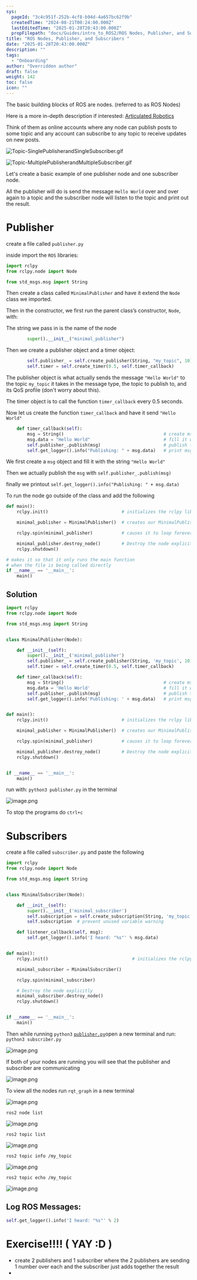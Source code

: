 ```yaml
---
sys:
  pageId: "3c4c951f-252b-4cf8-b94d-4a657bc62f9b"
  createdTime: "2024-08-21T00:24:00.000Z"
  lastEditedTime: "2025-01-28T20:43:00.000Z"
  propFilepath: "docs/Guides/intro_to_ROS2/ROS Nodes, Publisher, and Subscribers .md"
title: "ROS Nodes, Publisher, and Subscribers "
date: "2025-01-28T20:43:00.000Z"
description: ""
tags:
  - "Onboarding"
author: "Overridden author"
draft: false
weight: 142
toc: false
icon: ""
---
```


The basic building blocks of ROS are nodes. (referred to as ROS Nodes)

Here is a more in-depth description if interested: [Articulated Robotics](https://articulatedrobotics.xyz/tutorials/ready-for-ros/ros-overview#2-nodes)

Think of them as online accounts where any node can publish posts to some topic and any account can subscribe to any topic to receive updates on new posts.

![Topic-SinglePublisherandSingleSubscriber.gif](https://docs.ros.org/en/humble/_images/Topic-SinglePublisherandSingleSubscriber.gif)

![Topic-MultiplePublisherandMultipleSubscriber.gif](https://docs.ros.org/en/humble/_images/Topic-MultiplePublisherandMultipleSubscriber.gif)

Let's create a basic example of one publisher node and one subscriber node.

All the publisher will do is send the message `Hello World` over and over again to a topic and the subscriber node will listen to the topic and print out the result.

# Publisher

create a file called `publisher.py` 

inside import the `ROS` libraries:

```python
import rclpy
from rclpy.node import Node

from std_msgs.msg import String
```

Then create a class called `MinimalPublisher` and have it extend the `Node` class we imported.

Then in the constructor, we first run the parent class’s constructor, `Node`, with:

The string we pass in is the name of the node

```python
        super().__init__("minimal_publisher")
```

Then we create a publisher object and a timer object:

```python
        self.publisher_ = self.create_publisher(String, "my_topic", 10)
        self.timer = self.create_timer(0.5, self.timer_callback)
```

The publisher object is what actually sends the message `"Hello World"` to the topic `my_topic` it takes in the message type, the topic to publish to, and its QoS profile (don't worry about this).

The timer object is to call the function `timer_callback` every 0.5 seconds.

Now let us create the function `timer_callback` and have it send `"Hello World"`

```python
    def timer_callback(self):
        msg = String()                                      # create msg object
        msg.data = "Hello World"                            # fill it with data
        self.publisher_.publish(msg)                        # publish the message
        self.get_logger().info("Publishing: " + msg.data)   # print msg
```

We first create a `msg` object and fill it with the string `"Hello World"`

Then we actually publish the `msg` with `self.publisher_.publish(msg)`

finally we printout `self.get_logger().info("Publishing: " + msg.data)`

To run the node go outside of the class and add the following

```python
def main():
    rclpy.init()                            # initializes the rclpy library

    minimal_publisher = MinimalPublisher()  # creates our MinimalPublisher object

    rclpy.spin(minimal_publisher)           # causes it to loop forever

    minimal_publisher.destroy_node()        # Destroy the node explicitly
    rclpy.shutdown()

# makes it so that it only runs the main function
# when the file is being called directly
if __name__ == '__main__': 
    main()
```

## Solution

```python
import rclpy
from rclpy.node import Node

from std_msgs.msg import String


class MinimalPublisher(Node):

    def __init__(self):
        super().__init__('minimal_publisher')
        self.publisher_ = self.create_publisher(String, 'my_topic', 10)
        self.timer = self.create_timer(0.5, self.timer_callback)

    def timer_callback(self):
        msg = String()                                      # create msg object
        msg.data = 'Hello World'                            # fill it with data
        self.publisher_.publish(msg)                        # publish the message
        self.get_logger().info('Publishing: ' + msg.data)   # print msg


def main():
    rclpy.init()                            # initializes the rclpy library

    minimal_publisher = MinimalPublisher()  # creates our MinimalPublisher object

    rclpy.spin(minimal_publisher)           # causes it to loop forever

    minimal_publisher.destroy_node()        # Destroy the node explicitly
    rclpy.shutdown()


if __name__ == '__main__':
    main()
```

run with: `python3 publisher.py` in the terminal

![image.png](https://prod-files-secure.s3.us-west-2.amazonaws.com/d518164a-d88e-44d1-a4ee-3adb3bd8bce0/9214accb-ad5b-44f1-a31c-b3167c59138b/image.png?X-Amz-Algorithm=AWS4-HMAC-SHA256&X-Amz-Content-Sha256=UNSIGNED-PAYLOAD&X-Amz-Credential=ASIAZI2LB466XARLOLFN%2F20250204%2Fus-west-2%2Fs3%2Faws4_request&X-Amz-Date=20250204T070817Z&X-Amz-Expires=3600&X-Amz-Security-Token=IQoJb3JpZ2luX2VjEA0aCXVzLXdlc3QtMiJIMEYCIQC1bbXc%2BfYBIe0N7wzqT3zYkiMTEiU1X8norXN0mLqFQwIhALeM2u%2FGoJnabq5Ak163hgq27SIWbheZX9%2F4hw4TDVlpKv8DCCYQABoMNjM3NDIzMTgzODA1IgxDJxSQ5CkdfXubG8Mq3ANe3agDUnfILnrow1eXY6bW1zeYTZzHyHej4ASlCYjDZZwOStp1dMlTfu%2FIREJrHjuA9Ajc85QYx2aK5xnB7Qn1SWN%2BdVe%2FGWTgMx26O3QJLvLGYVQC1EyHugD8GwV0iRba4mbtAMUP7SvAhGRTAYnoi0ajwrDzz8DmqLi7tqG1QsIhZdOaMchmL0%2FeE3Zh7XBpXjBDTrCSvWcoaCd65RyZzWOfqJa7%2BGAO92dTmpgb1%2FnOuO7EyTlM9Vj31KiGI4Al84Wic5KiTXp4j1jLZBsKSuA6mKrc8Y7EDj8chS%2F7m%2BnZkbL2%2BZchZCof7LS%2B4%2F7OgzFktztA%2Bo40WMTA8ACLM3iGBLg12QFYC3hbGC8F0m3PbK1a82ykd9uHQ4mXkd0rfZKIKy85rsL7yWRm2RhClH2fewQSd%2Bb%2FRV%2BLE%2BWd4P78hglBtnGzQo1c6iXGEgzSwitoDm6aoYf7vearnIH1P0pofD6ES7H23TQnLxN7oqqn32jt%2FtlscvFwu1WPtbok25xADZtPTz6%2B744cUJHl%2FNvs92SLR94ZX9J2ETXAmKtYMd8GWuSEV8qco4uTPwYmUrIrZQMeObIEbA42Xyc1pGQ%2Be%2B93I%2BTy%2F09ufBEImYiKda47VoqyvN6pUDDfv4a9BjqkAXgQzYnwKhxdmZPo%2F1Jc0dJ59wEDcxEk1mJFxHnKOazVGJ4XxuiOt7gD4y61uOx6nglg9EOQt3zhuMjW0w6Hu4YPZTc7ZATrNJOA8KloMfkuRCXrPg%2BlJt9JwiISgESPR68e%2BbjmPOvMZd7jxUZkhWZjenAfupRtgWg%2B2HE3oOt3snLK5lxpNKYaIdk3fgk4ejDrKGPPH2dHs7oD5kdpgUPLVtv3&X-Amz-Signature=0086d2a91c370dfb998b4abed36d6cf32a15c1ee92a0e1138d9ca8c6e1814d1d&X-Amz-SignedHeaders=host&x-id=GetObject)

To stop the programs do `ctrl+c`

# Subscribers

create a file called `subscriber.py` and paste the following

```python
import rclpy
from rclpy.node import Node

from std_msgs.msg import String


class MinimalSubscriber(Node):

    def __init__(self):
        super().__init__('minimal_subscriber')
        self.subscription = self.create_subscription(String, 'my_topic', self.listener_callback, 10)
        self.subscription  # prevent unused variable warning

    def listener_callback(self, msg):
        self.get_logger().info('I heard: "%s"' % msg.data)


def main():
    rclpy.init()                                # initializes the rclpy library

    minimal_subscriber = MinimalSubscriber()

    rclpy.spin(minimal_subscriber)

    # Destroy the node explicitly
    minimal_subscriber.destroy_node()
    rclpy.shutdown()


if __name__ == '__main__':
    main()
```

Then while running `python3` [`publisher.py`](http://publisher.py/)open a new terminal and run: `python3 subscriber.py` 

![image.png](https://prod-files-secure.s3.us-west-2.amazonaws.com/d518164a-d88e-44d1-a4ee-3adb3bd8bce0/611fccf2-c738-4dbd-94e9-98f209092866/image.png?X-Amz-Algorithm=AWS4-HMAC-SHA256&X-Amz-Content-Sha256=UNSIGNED-PAYLOAD&X-Amz-Credential=ASIAZI2LB466XARLOLFN%2F20250204%2Fus-west-2%2Fs3%2Faws4_request&X-Amz-Date=20250204T070817Z&X-Amz-Expires=3600&X-Amz-Security-Token=IQoJb3JpZ2luX2VjEA0aCXVzLXdlc3QtMiJIMEYCIQC1bbXc%2BfYBIe0N7wzqT3zYkiMTEiU1X8norXN0mLqFQwIhALeM2u%2FGoJnabq5Ak163hgq27SIWbheZX9%2F4hw4TDVlpKv8DCCYQABoMNjM3NDIzMTgzODA1IgxDJxSQ5CkdfXubG8Mq3ANe3agDUnfILnrow1eXY6bW1zeYTZzHyHej4ASlCYjDZZwOStp1dMlTfu%2FIREJrHjuA9Ajc85QYx2aK5xnB7Qn1SWN%2BdVe%2FGWTgMx26O3QJLvLGYVQC1EyHugD8GwV0iRba4mbtAMUP7SvAhGRTAYnoi0ajwrDzz8DmqLi7tqG1QsIhZdOaMchmL0%2FeE3Zh7XBpXjBDTrCSvWcoaCd65RyZzWOfqJa7%2BGAO92dTmpgb1%2FnOuO7EyTlM9Vj31KiGI4Al84Wic5KiTXp4j1jLZBsKSuA6mKrc8Y7EDj8chS%2F7m%2BnZkbL2%2BZchZCof7LS%2B4%2F7OgzFktztA%2Bo40WMTA8ACLM3iGBLg12QFYC3hbGC8F0m3PbK1a82ykd9uHQ4mXkd0rfZKIKy85rsL7yWRm2RhClH2fewQSd%2Bb%2FRV%2BLE%2BWd4P78hglBtnGzQo1c6iXGEgzSwitoDm6aoYf7vearnIH1P0pofD6ES7H23TQnLxN7oqqn32jt%2FtlscvFwu1WPtbok25xADZtPTz6%2B744cUJHl%2FNvs92SLR94ZX9J2ETXAmKtYMd8GWuSEV8qco4uTPwYmUrIrZQMeObIEbA42Xyc1pGQ%2Be%2B93I%2BTy%2F09ufBEImYiKda47VoqyvN6pUDDfv4a9BjqkAXgQzYnwKhxdmZPo%2F1Jc0dJ59wEDcxEk1mJFxHnKOazVGJ4XxuiOt7gD4y61uOx6nglg9EOQt3zhuMjW0w6Hu4YPZTc7ZATrNJOA8KloMfkuRCXrPg%2BlJt9JwiISgESPR68e%2BbjmPOvMZd7jxUZkhWZjenAfupRtgWg%2B2HE3oOt3snLK5lxpNKYaIdk3fgk4ejDrKGPPH2dHs7oD5kdpgUPLVtv3&X-Amz-Signature=ef244433c2155e1ae0cf792a9cf113744766a0ae39db9e0d0b3481ed1c2abe95&X-Amz-SignedHeaders=host&x-id=GetObject)

If both of your nodes are running you will see that the publisher and subscriber are communicating

![image.png](https://prod-files-secure.s3.us-west-2.amazonaws.com/d518164a-d88e-44d1-a4ee-3adb3bd8bce0/eea428b5-1cf0-43bb-a30b-81cbaf6c5c78/image.png?X-Amz-Algorithm=AWS4-HMAC-SHA256&X-Amz-Content-Sha256=UNSIGNED-PAYLOAD&X-Amz-Credential=ASIAZI2LB466XARLOLFN%2F20250204%2Fus-west-2%2Fs3%2Faws4_request&X-Amz-Date=20250204T070817Z&X-Amz-Expires=3600&X-Amz-Security-Token=IQoJb3JpZ2luX2VjEA0aCXVzLXdlc3QtMiJIMEYCIQC1bbXc%2BfYBIe0N7wzqT3zYkiMTEiU1X8norXN0mLqFQwIhALeM2u%2FGoJnabq5Ak163hgq27SIWbheZX9%2F4hw4TDVlpKv8DCCYQABoMNjM3NDIzMTgzODA1IgxDJxSQ5CkdfXubG8Mq3ANe3agDUnfILnrow1eXY6bW1zeYTZzHyHej4ASlCYjDZZwOStp1dMlTfu%2FIREJrHjuA9Ajc85QYx2aK5xnB7Qn1SWN%2BdVe%2FGWTgMx26O3QJLvLGYVQC1EyHugD8GwV0iRba4mbtAMUP7SvAhGRTAYnoi0ajwrDzz8DmqLi7tqG1QsIhZdOaMchmL0%2FeE3Zh7XBpXjBDTrCSvWcoaCd65RyZzWOfqJa7%2BGAO92dTmpgb1%2FnOuO7EyTlM9Vj31KiGI4Al84Wic5KiTXp4j1jLZBsKSuA6mKrc8Y7EDj8chS%2F7m%2BnZkbL2%2BZchZCof7LS%2B4%2F7OgzFktztA%2Bo40WMTA8ACLM3iGBLg12QFYC3hbGC8F0m3PbK1a82ykd9uHQ4mXkd0rfZKIKy85rsL7yWRm2RhClH2fewQSd%2Bb%2FRV%2BLE%2BWd4P78hglBtnGzQo1c6iXGEgzSwitoDm6aoYf7vearnIH1P0pofD6ES7H23TQnLxN7oqqn32jt%2FtlscvFwu1WPtbok25xADZtPTz6%2B744cUJHl%2FNvs92SLR94ZX9J2ETXAmKtYMd8GWuSEV8qco4uTPwYmUrIrZQMeObIEbA42Xyc1pGQ%2Be%2B93I%2BTy%2F09ufBEImYiKda47VoqyvN6pUDDfv4a9BjqkAXgQzYnwKhxdmZPo%2F1Jc0dJ59wEDcxEk1mJFxHnKOazVGJ4XxuiOt7gD4y61uOx6nglg9EOQt3zhuMjW0w6Hu4YPZTc7ZATrNJOA8KloMfkuRCXrPg%2BlJt9JwiISgESPR68e%2BbjmPOvMZd7jxUZkhWZjenAfupRtgWg%2B2HE3oOt3snLK5lxpNKYaIdk3fgk4ejDrKGPPH2dHs7oD5kdpgUPLVtv3&X-Amz-Signature=a8f329e1088058a7401e01b2e07bed6a5b4514ab12c3f06ae3c12ea404263ab4&X-Amz-SignedHeaders=host&x-id=GetObject)

To view all the nodes run `rqt_graph` in a new terminal

![image.png](https://prod-files-secure.s3.us-west-2.amazonaws.com/d518164a-d88e-44d1-a4ee-3adb3bd8bce0/1d98e964-4318-4d62-b5c4-8c8f78368598/image.png?X-Amz-Algorithm=AWS4-HMAC-SHA256&X-Amz-Content-Sha256=UNSIGNED-PAYLOAD&X-Amz-Credential=ASIAZI2LB466XARLOLFN%2F20250204%2Fus-west-2%2Fs3%2Faws4_request&X-Amz-Date=20250204T070817Z&X-Amz-Expires=3600&X-Amz-Security-Token=IQoJb3JpZ2luX2VjEA0aCXVzLXdlc3QtMiJIMEYCIQC1bbXc%2BfYBIe0N7wzqT3zYkiMTEiU1X8norXN0mLqFQwIhALeM2u%2FGoJnabq5Ak163hgq27SIWbheZX9%2F4hw4TDVlpKv8DCCYQABoMNjM3NDIzMTgzODA1IgxDJxSQ5CkdfXubG8Mq3ANe3agDUnfILnrow1eXY6bW1zeYTZzHyHej4ASlCYjDZZwOStp1dMlTfu%2FIREJrHjuA9Ajc85QYx2aK5xnB7Qn1SWN%2BdVe%2FGWTgMx26O3QJLvLGYVQC1EyHugD8GwV0iRba4mbtAMUP7SvAhGRTAYnoi0ajwrDzz8DmqLi7tqG1QsIhZdOaMchmL0%2FeE3Zh7XBpXjBDTrCSvWcoaCd65RyZzWOfqJa7%2BGAO92dTmpgb1%2FnOuO7EyTlM9Vj31KiGI4Al84Wic5KiTXp4j1jLZBsKSuA6mKrc8Y7EDj8chS%2F7m%2BnZkbL2%2BZchZCof7LS%2B4%2F7OgzFktztA%2Bo40WMTA8ACLM3iGBLg12QFYC3hbGC8F0m3PbK1a82ykd9uHQ4mXkd0rfZKIKy85rsL7yWRm2RhClH2fewQSd%2Bb%2FRV%2BLE%2BWd4P78hglBtnGzQo1c6iXGEgzSwitoDm6aoYf7vearnIH1P0pofD6ES7H23TQnLxN7oqqn32jt%2FtlscvFwu1WPtbok25xADZtPTz6%2B744cUJHl%2FNvs92SLR94ZX9J2ETXAmKtYMd8GWuSEV8qco4uTPwYmUrIrZQMeObIEbA42Xyc1pGQ%2Be%2B93I%2BTy%2F09ufBEImYiKda47VoqyvN6pUDDfv4a9BjqkAXgQzYnwKhxdmZPo%2F1Jc0dJ59wEDcxEk1mJFxHnKOazVGJ4XxuiOt7gD4y61uOx6nglg9EOQt3zhuMjW0w6Hu4YPZTc7ZATrNJOA8KloMfkuRCXrPg%2BlJt9JwiISgESPR68e%2BbjmPOvMZd7jxUZkhWZjenAfupRtgWg%2B2HE3oOt3snLK5lxpNKYaIdk3fgk4ejDrKGPPH2dHs7oD5kdpgUPLVtv3&X-Amz-Signature=f16c79a604678e3ed935801095d94bd983d0fade24ca6493eb733fed6c284735&X-Amz-SignedHeaders=host&x-id=GetObject)

`ros2 node list`

![image.png](https://prod-files-secure.s3.us-west-2.amazonaws.com/d518164a-d88e-44d1-a4ee-3adb3bd8bce0/680ac8cf-e6d9-4164-9ece-5b9a6fccffee/image.png?X-Amz-Algorithm=AWS4-HMAC-SHA256&X-Amz-Content-Sha256=UNSIGNED-PAYLOAD&X-Amz-Credential=ASIAZI2LB466XARLOLFN%2F20250204%2Fus-west-2%2Fs3%2Faws4_request&X-Amz-Date=20250204T070817Z&X-Amz-Expires=3600&X-Amz-Security-Token=IQoJb3JpZ2luX2VjEA0aCXVzLXdlc3QtMiJIMEYCIQC1bbXc%2BfYBIe0N7wzqT3zYkiMTEiU1X8norXN0mLqFQwIhALeM2u%2FGoJnabq5Ak163hgq27SIWbheZX9%2F4hw4TDVlpKv8DCCYQABoMNjM3NDIzMTgzODA1IgxDJxSQ5CkdfXubG8Mq3ANe3agDUnfILnrow1eXY6bW1zeYTZzHyHej4ASlCYjDZZwOStp1dMlTfu%2FIREJrHjuA9Ajc85QYx2aK5xnB7Qn1SWN%2BdVe%2FGWTgMx26O3QJLvLGYVQC1EyHugD8GwV0iRba4mbtAMUP7SvAhGRTAYnoi0ajwrDzz8DmqLi7tqG1QsIhZdOaMchmL0%2FeE3Zh7XBpXjBDTrCSvWcoaCd65RyZzWOfqJa7%2BGAO92dTmpgb1%2FnOuO7EyTlM9Vj31KiGI4Al84Wic5KiTXp4j1jLZBsKSuA6mKrc8Y7EDj8chS%2F7m%2BnZkbL2%2BZchZCof7LS%2B4%2F7OgzFktztA%2Bo40WMTA8ACLM3iGBLg12QFYC3hbGC8F0m3PbK1a82ykd9uHQ4mXkd0rfZKIKy85rsL7yWRm2RhClH2fewQSd%2Bb%2FRV%2BLE%2BWd4P78hglBtnGzQo1c6iXGEgzSwitoDm6aoYf7vearnIH1P0pofD6ES7H23TQnLxN7oqqn32jt%2FtlscvFwu1WPtbok25xADZtPTz6%2B744cUJHl%2FNvs92SLR94ZX9J2ETXAmKtYMd8GWuSEV8qco4uTPwYmUrIrZQMeObIEbA42Xyc1pGQ%2Be%2B93I%2BTy%2F09ufBEImYiKda47VoqyvN6pUDDfv4a9BjqkAXgQzYnwKhxdmZPo%2F1Jc0dJ59wEDcxEk1mJFxHnKOazVGJ4XxuiOt7gD4y61uOx6nglg9EOQt3zhuMjW0w6Hu4YPZTc7ZATrNJOA8KloMfkuRCXrPg%2BlJt9JwiISgESPR68e%2BbjmPOvMZd7jxUZkhWZjenAfupRtgWg%2B2HE3oOt3snLK5lxpNKYaIdk3fgk4ejDrKGPPH2dHs7oD5kdpgUPLVtv3&X-Amz-Signature=48b76ae7b577897be3ccf3874c95cef61e5edb14ed77a91063f1b447d580800c&X-Amz-SignedHeaders=host&x-id=GetObject)

`ros2 topic list`

![image.png](https://prod-files-secure.s3.us-west-2.amazonaws.com/d518164a-d88e-44d1-a4ee-3adb3bd8bce0/eee2ebe1-27ef-4a4a-96fb-2ca54126fb29/image.png?X-Amz-Algorithm=AWS4-HMAC-SHA256&X-Amz-Content-Sha256=UNSIGNED-PAYLOAD&X-Amz-Credential=ASIAZI2LB466XARLOLFN%2F20250204%2Fus-west-2%2Fs3%2Faws4_request&X-Amz-Date=20250204T070817Z&X-Amz-Expires=3600&X-Amz-Security-Token=IQoJb3JpZ2luX2VjEA0aCXVzLXdlc3QtMiJIMEYCIQC1bbXc%2BfYBIe0N7wzqT3zYkiMTEiU1X8norXN0mLqFQwIhALeM2u%2FGoJnabq5Ak163hgq27SIWbheZX9%2F4hw4TDVlpKv8DCCYQABoMNjM3NDIzMTgzODA1IgxDJxSQ5CkdfXubG8Mq3ANe3agDUnfILnrow1eXY6bW1zeYTZzHyHej4ASlCYjDZZwOStp1dMlTfu%2FIREJrHjuA9Ajc85QYx2aK5xnB7Qn1SWN%2BdVe%2FGWTgMx26O3QJLvLGYVQC1EyHugD8GwV0iRba4mbtAMUP7SvAhGRTAYnoi0ajwrDzz8DmqLi7tqG1QsIhZdOaMchmL0%2FeE3Zh7XBpXjBDTrCSvWcoaCd65RyZzWOfqJa7%2BGAO92dTmpgb1%2FnOuO7EyTlM9Vj31KiGI4Al84Wic5KiTXp4j1jLZBsKSuA6mKrc8Y7EDj8chS%2F7m%2BnZkbL2%2BZchZCof7LS%2B4%2F7OgzFktztA%2Bo40WMTA8ACLM3iGBLg12QFYC3hbGC8F0m3PbK1a82ykd9uHQ4mXkd0rfZKIKy85rsL7yWRm2RhClH2fewQSd%2Bb%2FRV%2BLE%2BWd4P78hglBtnGzQo1c6iXGEgzSwitoDm6aoYf7vearnIH1P0pofD6ES7H23TQnLxN7oqqn32jt%2FtlscvFwu1WPtbok25xADZtPTz6%2B744cUJHl%2FNvs92SLR94ZX9J2ETXAmKtYMd8GWuSEV8qco4uTPwYmUrIrZQMeObIEbA42Xyc1pGQ%2Be%2B93I%2BTy%2F09ufBEImYiKda47VoqyvN6pUDDfv4a9BjqkAXgQzYnwKhxdmZPo%2F1Jc0dJ59wEDcxEk1mJFxHnKOazVGJ4XxuiOt7gD4y61uOx6nglg9EOQt3zhuMjW0w6Hu4YPZTc7ZATrNJOA8KloMfkuRCXrPg%2BlJt9JwiISgESPR68e%2BbjmPOvMZd7jxUZkhWZjenAfupRtgWg%2B2HE3oOt3snLK5lxpNKYaIdk3fgk4ejDrKGPPH2dHs7oD5kdpgUPLVtv3&X-Amz-Signature=027c4243600fe8bcec4213ca71be7cc4036f084f89c757b78fe3a6521d8ca8d7&X-Amz-SignedHeaders=host&x-id=GetObject)

`ros2 topic info /my_topic`

![image.png](https://prod-files-secure.s3.us-west-2.amazonaws.com/d518164a-d88e-44d1-a4ee-3adb3bd8bce0/6288ef12-cb9e-406f-b9eb-65feed3a9011/image.png?X-Amz-Algorithm=AWS4-HMAC-SHA256&X-Amz-Content-Sha256=UNSIGNED-PAYLOAD&X-Amz-Credential=ASIAZI2LB466XARLOLFN%2F20250204%2Fus-west-2%2Fs3%2Faws4_request&X-Amz-Date=20250204T070817Z&X-Amz-Expires=3600&X-Amz-Security-Token=IQoJb3JpZ2luX2VjEA0aCXVzLXdlc3QtMiJIMEYCIQC1bbXc%2BfYBIe0N7wzqT3zYkiMTEiU1X8norXN0mLqFQwIhALeM2u%2FGoJnabq5Ak163hgq27SIWbheZX9%2F4hw4TDVlpKv8DCCYQABoMNjM3NDIzMTgzODA1IgxDJxSQ5CkdfXubG8Mq3ANe3agDUnfILnrow1eXY6bW1zeYTZzHyHej4ASlCYjDZZwOStp1dMlTfu%2FIREJrHjuA9Ajc85QYx2aK5xnB7Qn1SWN%2BdVe%2FGWTgMx26O3QJLvLGYVQC1EyHugD8GwV0iRba4mbtAMUP7SvAhGRTAYnoi0ajwrDzz8DmqLi7tqG1QsIhZdOaMchmL0%2FeE3Zh7XBpXjBDTrCSvWcoaCd65RyZzWOfqJa7%2BGAO92dTmpgb1%2FnOuO7EyTlM9Vj31KiGI4Al84Wic5KiTXp4j1jLZBsKSuA6mKrc8Y7EDj8chS%2F7m%2BnZkbL2%2BZchZCof7LS%2B4%2F7OgzFktztA%2Bo40WMTA8ACLM3iGBLg12QFYC3hbGC8F0m3PbK1a82ykd9uHQ4mXkd0rfZKIKy85rsL7yWRm2RhClH2fewQSd%2Bb%2FRV%2BLE%2BWd4P78hglBtnGzQo1c6iXGEgzSwitoDm6aoYf7vearnIH1P0pofD6ES7H23TQnLxN7oqqn32jt%2FtlscvFwu1WPtbok25xADZtPTz6%2B744cUJHl%2FNvs92SLR94ZX9J2ETXAmKtYMd8GWuSEV8qco4uTPwYmUrIrZQMeObIEbA42Xyc1pGQ%2Be%2B93I%2BTy%2F09ufBEImYiKda47VoqyvN6pUDDfv4a9BjqkAXgQzYnwKhxdmZPo%2F1Jc0dJ59wEDcxEk1mJFxHnKOazVGJ4XxuiOt7gD4y61uOx6nglg9EOQt3zhuMjW0w6Hu4YPZTc7ZATrNJOA8KloMfkuRCXrPg%2BlJt9JwiISgESPR68e%2BbjmPOvMZd7jxUZkhWZjenAfupRtgWg%2B2HE3oOt3snLK5lxpNKYaIdk3fgk4ejDrKGPPH2dHs7oD5kdpgUPLVtv3&X-Amz-Signature=c57870d6c21f6a87e2b75ac2481d3a8d9e54e672efb463a7804ef6e28c9db85a&X-Amz-SignedHeaders=host&x-id=GetObject)

`ros2 topic echo /my_topic`

![image.png](https://prod-files-secure.s3.us-west-2.amazonaws.com/d518164a-d88e-44d1-a4ee-3adb3bd8bce0/0a6fcb4d-422d-4a6c-a803-749ef4adf2c6/image.png?X-Amz-Algorithm=AWS4-HMAC-SHA256&X-Amz-Content-Sha256=UNSIGNED-PAYLOAD&X-Amz-Credential=ASIAZI2LB466XARLOLFN%2F20250204%2Fus-west-2%2Fs3%2Faws4_request&X-Amz-Date=20250204T070817Z&X-Amz-Expires=3600&X-Amz-Security-Token=IQoJb3JpZ2luX2VjEA0aCXVzLXdlc3QtMiJIMEYCIQC1bbXc%2BfYBIe0N7wzqT3zYkiMTEiU1X8norXN0mLqFQwIhALeM2u%2FGoJnabq5Ak163hgq27SIWbheZX9%2F4hw4TDVlpKv8DCCYQABoMNjM3NDIzMTgzODA1IgxDJxSQ5CkdfXubG8Mq3ANe3agDUnfILnrow1eXY6bW1zeYTZzHyHej4ASlCYjDZZwOStp1dMlTfu%2FIREJrHjuA9Ajc85QYx2aK5xnB7Qn1SWN%2BdVe%2FGWTgMx26O3QJLvLGYVQC1EyHugD8GwV0iRba4mbtAMUP7SvAhGRTAYnoi0ajwrDzz8DmqLi7tqG1QsIhZdOaMchmL0%2FeE3Zh7XBpXjBDTrCSvWcoaCd65RyZzWOfqJa7%2BGAO92dTmpgb1%2FnOuO7EyTlM9Vj31KiGI4Al84Wic5KiTXp4j1jLZBsKSuA6mKrc8Y7EDj8chS%2F7m%2BnZkbL2%2BZchZCof7LS%2B4%2F7OgzFktztA%2Bo40WMTA8ACLM3iGBLg12QFYC3hbGC8F0m3PbK1a82ykd9uHQ4mXkd0rfZKIKy85rsL7yWRm2RhClH2fewQSd%2Bb%2FRV%2BLE%2BWd4P78hglBtnGzQo1c6iXGEgzSwitoDm6aoYf7vearnIH1P0pofD6ES7H23TQnLxN7oqqn32jt%2FtlscvFwu1WPtbok25xADZtPTz6%2B744cUJHl%2FNvs92SLR94ZX9J2ETXAmKtYMd8GWuSEV8qco4uTPwYmUrIrZQMeObIEbA42Xyc1pGQ%2Be%2B93I%2BTy%2F09ufBEImYiKda47VoqyvN6pUDDfv4a9BjqkAXgQzYnwKhxdmZPo%2F1Jc0dJ59wEDcxEk1mJFxHnKOazVGJ4XxuiOt7gD4y61uOx6nglg9EOQt3zhuMjW0w6Hu4YPZTc7ZATrNJOA8KloMfkuRCXrPg%2BlJt9JwiISgESPR68e%2BbjmPOvMZd7jxUZkhWZjenAfupRtgWg%2B2HE3oOt3snLK5lxpNKYaIdk3fgk4ejDrKGPPH2dHs7oD5kdpgUPLVtv3&X-Amz-Signature=2b248257ca50ff94254b250504c461fbaec8a355372c8facf07ad8ad162351f0&X-Amz-SignedHeaders=host&x-id=GetObject)

## Log ROS Messages:

```python
self.get_logger().info('I heard: "%s"' % 2)
```

# Exercise!!!! ( YAY :D )

- create 2 publishers and 1 subscriber where the 2 publishers are sending 1 number over each and the subscriber just adds together the result
- 
